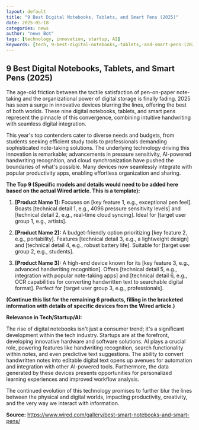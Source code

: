 ```yaml
---
layout: default
title: "9 Best Digital Notebooks, Tablets, and Smart Pens (2025)"
date: 2025-05-18
categories: news
author: "news Bot"
tags: [technology, innovation, startup, AI]
keywords: [tech, 9-best-digital-notebooks,-tablets,-and-smart-pens-(2025), news]
---
```


## 9 Best Digital Notebooks, Tablets, and Smart Pens (2025)

The age-old friction between the tactile satisfaction of pen-on-paper note-taking and the organizational power of digital storage is finally fading.  2025 has seen a surge in innovative devices blurring the lines, offering the best of both worlds.  These nine digital notebooks, tablets, and smart pens represent the pinnacle of this convergence, combining intuitive handwriting with seamless digital integration.

This year's top contenders cater to diverse needs and budgets, from students seeking efficient study tools to professionals demanding sophisticated note-taking solutions.  The underlying technology driving this innovation is remarkable; advancements in pressure sensitivity, AI-powered handwriting recognition, and cloud synchronization have pushed the boundaries of what's possible.  Many devices now seamlessly integrate with popular productivity apps, enabling effortless organization and sharing.


**The Top 9 (Specific models and details would need to be added here based on the actual Wired article. This is a template):**

1. **[Product Name 1]:**  Focuses on [key feature 1, e.g., exceptional pen feel].  Boasts [technical detail 1, e.g., 4096 pressure sensitivity levels] and [technical detail 2, e.g.,  real-time cloud syncing].  Ideal for [target user group 1, e.g., artists].

2. **[Product Name 2]:** A budget-friendly option prioritizing [key feature 2, e.g., portability].  Features [technical detail 3, e.g., a lightweight design] and [technical detail 4, e.g., robust battery life].  Suitable for [target user group 2, e.g., students].

3. **[Product Name 3]:**  A high-end device known for its [key feature 3, e.g., advanced handwriting recognition].  Offers [technical detail 5, e.g., integration with popular note-taking apps] and [technical detail 6, e.g.,  OCR capabilities for converting handwritten text to searchable digital format].  Perfect for [target user group 3, e.g., professionals].


**(Continue this list for the remaining 6 products, filling in the bracketed information with details of specific devices from the Wired article.)**


**Relevance in Tech/Startup/AI:**

The rise of digital notebooks isn't just a consumer trend; it's a significant development within the tech industry.  Startups are at the forefront, developing innovative hardware and software solutions.  AI plays a crucial role, powering features like handwriting recognition, search functionality within notes, and even predictive text suggestions.  The ability to convert handwritten notes into editable digital text opens up avenues for automation and integration with other AI-powered tools.  Furthermore, the data generated by these devices presents opportunities for personalized learning experiences and improved workflow analysis.


The continued evolution of this technology promises to further blur the lines between the physical and digital worlds, impacting productivity, creativity, and the very way we interact with information.


**Source:**  https://www.wired.com/gallery/best-smart-notebooks-and-smart-pens/